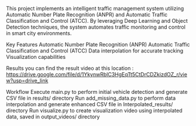 This project implements an intelligent traffic management system utilizing Automatic Number Plate Recognition (ANPR) and Automatic Traffic Classification and Control (ATCC). By leveraging Deep Learning and Object Detection techniques, the system automates traffic monitoring and control in smart city environments.

Key Features
Automatic Number Plate Recognition (ANPR)
Automatic Traffic Classification and Control (ATCC)
Data interpolation for accurate tracking
Visualization capabilities

Results
you can find the result video at this location : https://drive.google.com/file/d/1YkynwRblC3HgEqTt5CtDrCDZkizdOZ_r/view?usp=drive_link


Workflow
Execute main.py to perform initial vehicle detection and generate CSV file in results/ directory
Run add_missing_data.py to perform data interpolation and generate enhanced CSV file in Interpolated_results/ directory
Run visualize.py to create visualization video using interpolated data, saved in output_videos/ directory
